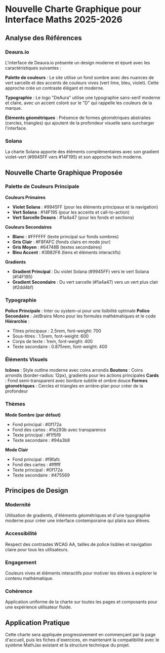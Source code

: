 # Nouvelle Charte Graphique pour Interface Maths 2025-2026

## Analyse des Références

### Deaura.io

L'interface de Deaura.io présente un design moderne et épuré avec les caractéristiques suivantes :

**Palette de couleurs** : Le site utilise un fond sombre avec des nuances de vert sarcelle et des accents de couleurs vives (vert lime, bleu, violet). Cette approche crée un contraste élégant et moderne.

**Typographie** : Le logo "DeAura" utilise une typographie sans-serif moderne et claire, avec un accent coloré sur le "D" qui rappelle les couleurs de la marque.

**Éléments géométriques** : Présence de formes géométriques abstraites (cercles, triangles) qui ajoutent de la profondeur visuelle sans surcharger l'interface.

### Solana

La charte Solana apporte des éléments complémentaires avec son gradient violet-vert (#9945FF vers #14F195) et son approche tech moderne.

## Nouvelle Charte Graphique Proposée

### Palette de Couleurs Principale

**Couleurs Primaires**

- **Violet Solana** : #9945FF (pour les éléments principaux et la navigation)
- **Vert Solana** : #14F195 (pour les accents et call-to-action)
- **Vert Sarcelle Deaura** : #1a4a47 (pour les fonds et sections)

**Couleurs Secondaires**

- **Blanc** : #FFFFFF (texte principal sur fonds sombres)
- **Gris Clair** : #F8FAFC (fonds clairs en mode jour)
- **Gris Moyen** : #64748B (textes secondaires)
- **Bleu Accent** : #3B82F6 (liens et éléments interactifs)

**Gradients**

- **Gradient Principal** : Du violet Solana (#9945FF) vers le vert Solana (#14F195)
- **Gradient Secondaire** : Du vert sarcelle (#1a4a47) vers un vert plus clair (#2dd4bf)

### Typographie

**Police Principale** : Inter ou system-ui pour une lisibilité optimale
**Police Secondaire** : JetBrains Mono pour les formules mathématiques et le code
**Hiérarchie** :

- Titres principaux : 2.5rem, font-weight: 700
- Sous-titres : 1.5rem, font-weight: 600
- Corps de texte : 1rem, font-weight: 400
- Texte secondaire : 0.875rem, font-weight: 400

### Éléments Visuels

**Icônes** : Style outline moderne avec coins arrondis
**Boutons** : Coins arrondis (border-radius: 12px), gradients pour les actions principales
**Cards** : Fond semi-transparent avec bordure subtile et ombre douce
**Formes géométriques** : Cercles et triangles en arrière-plan pour créer de la profondeur

### Thèmes

**Mode Sombre (par défaut)**

- Fond principal : #0f172a
- Fond des cartes : #1e293b avec transparence
- Texte principal : #f1f5f9
- Texte secondaire : #94a3b8

**Mode Clair**

- Fond principal : #f8fafc
- Fond des cartes : #ffffff
- Texte principal : #0f172a
- Texte secondaire : #475569

## Principes de Design

### Modernité

Utilisation de gradients, d'éléments géométriques et d'une typographie moderne pour créer une interface contemporaine qui plaira aux élèves.

### Accessibilité

Respect des contrastes WCAG AA, tailles de police lisibles et navigation claire pour tous les utilisateurs.

### Engagement

Couleurs vives et éléments interactifs pour motiver les élèves à explorer le contenu mathématique.

### Cohérence

Application uniforme de la charte sur toutes les pages et composants pour une expérience utilisateur fluide.

## Application Pratique

Cette charte sera appliquée progressivement en commençant par la page d'accueil, puis les fiches d'exercices, en maintenant la compatibilité avec le système MathJax existant et la structure technique du projet.
